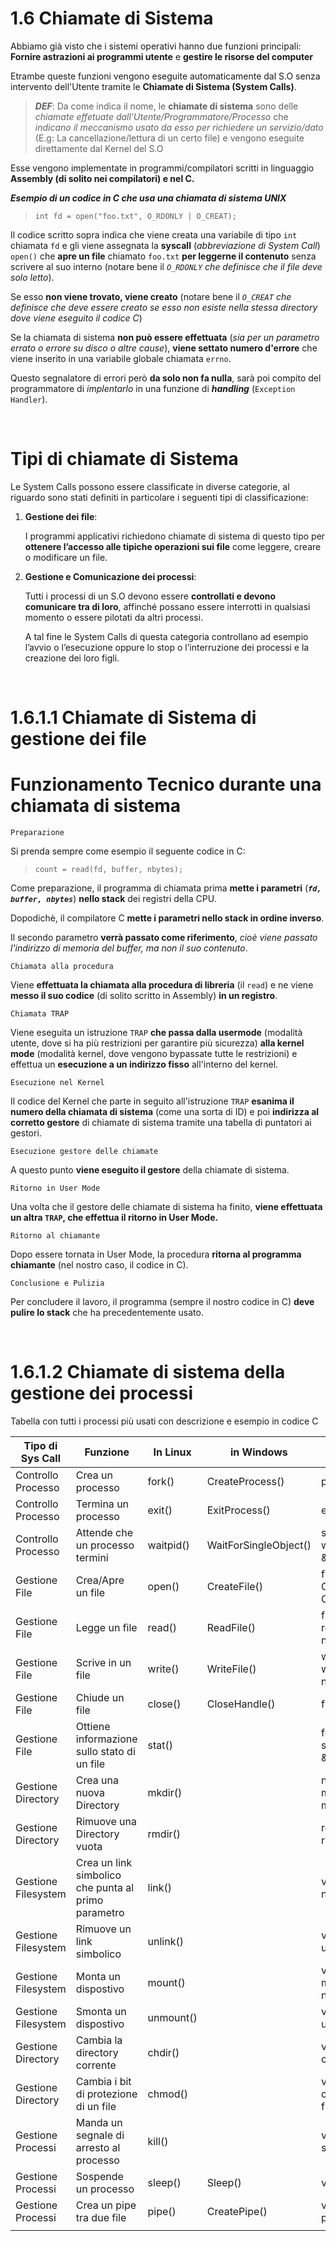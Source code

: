 # 1.6 Chiamate di Sistema

Abbiamo già visto che i sistemi operativi hanno due funzioni principali: **Fornire astrazioni ai programmi utente** e **gestire le risorse del computer**

Etrambe queste funzioni vengono eseguite automaticamente dal S.O senza intervento dell'Utente tramite le **Chiamate di Sistema (System Calls)**.

>***DEF***: Da come indica il nome, le **chiamate di sistema** sono delle *chiamate effetuate dall'Utente/Programmatore/Processo* che *indicano il meccanismo usato da esso per richiedere un servizio/dato* (E.g: La cancellazione/lettura di un certo file) e vengono eseguite direttamente dal Kernel del S.O

Esse vengono implementate in programmi/compilatori scritti in linguaggio **Assembly (di solito nei compilatori) e nel C.**


***Esempio di un codice in C che usa una chiamata di sistema UNIX***
>`int fd = open("foo.txt", O_RDONLY | O_CREAT);`

Il codice scritto sopra indica che viene creata una variabile di tipo `int` chiamata `fd` e gli viene assegnata la **syscall** (*abbreviazione di System Call*) `open()` che **apre un file** chiamato `foo.txt` **per leggerne il contenuto** senza scrivere al suo interno (notare bene il *`O_RDONLY` che definisce che il file deve solo letto*).

Se esso **non viene trovato, viene creato** (notare bene il *`O_CREAT` che definisce che deve essere creato se esso non esiste nella stessa directory dove viene eseguito il codice C*)

Se la chiamata di sistema **non può essere effettuata** (*sia per un parametro errato o errore su disco o altre cause*), **viene settato numero d'errore** che viene inserito in una variabile globale chiamata `errno`.

 Questo segnalatore di errori però **da solo non fa nulla**, sarà poi compito del programmatore di *implentarlo* in una funzione di ***handling*** (`Exception Handler`).


&nbsp;
&nbsp;
&nbsp;

Tipi di chiamate di Sistema
======

Le System Calls possono essere classificate in diverse categorie, al riguardo sono stati definiti in particolare i seguenti tipi di classificazione:

1. **Gestione dei file**:
    
    I programmi applicativi richiedono chiamate di sistema di questo tipo per **ottenere l’accesso alle tipiche operazioni sui file** come leggere, creare o modificare un file.

2. **Gestione e Comunicazione dei processi**:

    Tutti i processi di un S.O devono essere **controllati e devono comunicare tra di loro**, affinché possano essere interrotti in qualsiasi momento o essere pilotati da altri processi. 
    
    A tal fine le System Calls di questa categoria controllano ad esempio l’avvio o l’esecuzione oppure lo stop o l’interruzione dei processi e la creazione dei loro figli.

&nbsp;
&nbsp;
&nbsp;

# 1.6.1.1 Chiamate di Sistema di gestione dei file

Funzionamento Tecnico durante una chiamata di sistema
======

    Preparazione 

Si prenda sempre come esempio il seguente codice in C:

>`count = read(fd, buffer, nbytes);`

Come preparazione, il programma di chiamata prima **mette i parametri** (***`fd, buffer, nbytes`***) **nello stack** dei registri della CPU.

Dopodichè, il compilatore C **mette i parametri nello stack in ordine inverso**.

Il secondo parametro **verrà passato come riferimento**, *cioè viene passato l'indirizzo di memoria del buffer, ma non il suo contenuto*.

    Chiamata alla procedura

Viene **effettuata la chiamata alla procedura di libreria** (il `read`) e ne viene **messo il suo codice** (di solito scritto in Assembly) **in un registro**.

    Chiamata TRAP

Viene eseguita un istruzione `TRAP` **che passa dalla usermode** (modalità utente, dove si ha più restrizioni per garantire più sicurezza) **alla kernel mode** (modalità kernel, dove vengono bypassate tutte le restrizioni) e effettua un **esecuzione a un indirizzo fisso** all'interno del kernel.

    Esecuzione nel Kernel

Il codice del Kernel che parte in seguito all'istruzione `TRAP` **esanima il numero della chiamata di sistema** (come una sorta di ID) e poi **indirizza al corretto gestore** di chiamate di sistema tramite una tabella di puntatori ai gestori.

    Esecuzione gestore delle chiamate

A questo punto **viene eseguito il gestore** della chiamate di sistema.

    Ritorno in User Mode

Una volta che il gestore delle chiamate di sistema ha finito, **viene effettuata un altra `TRAP`, che effettua il ritorno in User Mode.**

    Ritorno al chiamante

Dopo essere tornata in User Mode, la procedura **ritorna al programma chiamante** (nel nostro caso, il codice in C).

    Conclusione e Pulizia

Per concludere il lavoro, il programma (sempre il nostro codice in C) **deve pulire lo stack** che ha precedentemente usato.

&nbsp;
&nbsp;
&nbsp;

# 1.6.1.2 Chiamate di sistema della gestione dei processi

Tabella con tutti i processi più usati con descrizione e esempio in codice C

| Tipo di Sys Call    | Funzione                                            | In Linux  | in Windows            | Esempio con codice                             |
|---------------------|-----------------------------------------------------|-----------|-----------------------|------------------------------------------------|
| Controllo Processo  | Crea un processo                                    | fork()    | CreateProcess()       | process1 = fork()                              |
| Controllo Processo  | Termina un processo                                 | exit()    | ExitProcess()         | exit(statusCode)                               |
| Controllo Processo  | Attende che un processo termini                     | waitpid() | WaitForSingleObject() | statProcess1 = waitpid(pid, &statloc, options) |
| Gestione File       | Crea/Apre un file                                   | open()    | CreateFile()          | file1 = open(file, O_CREAT, O_RDWR)            |
| Gestione File       | Legge un file                                       | read()    | ReadFile()            | fileData = read(file, buffer, nbytes)          |
| Gestione File       | Scrive in un file                                   | write()   | WriteFile()           | writeData = write(file, buffer, nbytes)        |
| Gestione File       | Chiude un file                                      | close()   | CloseHandle()         | file1 = close(file)                            |
| Gestione File       | Ottiene informazione sullo stato di un file         | stat()    |                       | fileStatus = stat(name, &buffer)               |
| Gestione Directory  | Crea una nuova Directory                            | mkdir()   |                       | newDir = mkdir(name, mode)                     |
| Gestione Directory  | Rimuove una Directory vuota                         | rmdir()   |                       | remDir = rmdir(name)                           |
| Gestione Filesystem | Crea un link simbolico che punta al primo parametro | link()    |                       | var = link(oldLink, newLink)                   |
| Gestione Filesystem | Rimuove un link simbolico                           | unlink()  |                       | var = unlink(newLink)                          |
| Gestione Filesystem | Monta un dispostivo                                 | mount()   |                       | var = mount(devPath, name, flag)               |
| Gestione Filesystem | Smonta un dispostivo                                | unmount() |                       | var = unmount(devPath)                         |
| Gestione Directory  | Cambia la directory corrente                        | chdir()   |                       | var = chdir(dirPath)                           |
| Gestione Directory  | Cambia i bit di protezione di un file               | chmod()   |                       | var = chmod(filePath, flags)                   |
| Gestione Processi   | Manda un segnale di arresto al processo             | kill()    |                       | var = kill(pid, signal)                        |
| Gestione Processi   | Sospende un processo                                | sleep()   | Sleep()               | var = sleep(pid)                               |
| Gestione Processi   | Crea un pipe tra due file                           | pipe()    | CreatePipe()          | var = pipe(pid1, pid2)                         |
|                     |                                                     |           |                       |                                                |